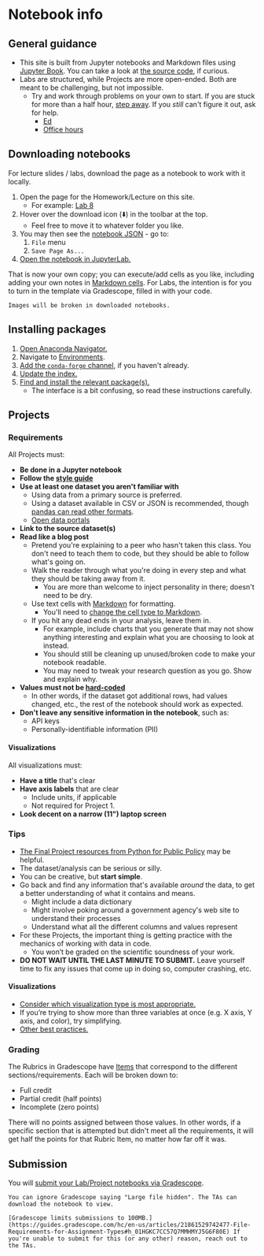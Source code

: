 # Notebook info

## General guidance

- This site is built from Jupyter notebooks and Markdown files using [Jupyter Book](https://jupyterbook.org/). You can take a look at [the source code](https://github.com/afeld/computing-in-context), if curious.
- Labs are structured, while Projects are more open-ended. Both are meant to be challenging, but not impossible.
  - Try and work through problems on your own to start. If you are stuck for more than a half hour, [step away](https://dankim.org/posts/cant-crack-that-programming-problem/). If you _still_ can't figure it out, ask for help.
    - [Ed](https://courseworks2.columbia.edu/courses/207091/external_tools/37606?display=borderless)
    - [Office hours](office_hours.md)

## Downloading notebooks

For lecture slides / labs, download the page as a notebook to work with it locally.

1. Open the page for the Homework/Lecture on this site.
   - For example: [Lab 8](lab_8.ipynb)
1. Hover over the download icon (⬇️) in the toolbar at the top.
   - Feel free to move it to whatever folder you like.
1. You may then see the [notebook JSON](https://nbformat.readthedocs.io/en/latest/format_description.html) - go to:
   1. `File` menu
   1. `Save Page As...`
1. [Open the notebook in JupyterLab.](https://jupyterlab.readthedocs.io/en/latest/user/files.html#opening-files)

That is now your own copy; you can execute/add cells as you like, including adding your own notes in [Markdown cells](https://jupyter-notebook.readthedocs.io/en/stable/examples/Notebook/Working%20With%20Markdown%20Cells.html). For Labs, the intention is for you to turn in the template via Gradescope, filled in with your code.

```{warning}
Images will be broken in downloaded notebooks.
```

## Installing packages

1. [Open Anaconda Navigator.](https://docs.anaconda.com/navigator/getting-started/#starting-navigator)
1. Navigate to [Environments](https://docs.anaconda.com/navigator/tutorials/manage-environments/).
1. [Add the `conda-forge` channel](https://docs.anaconda.com/navigator/tutorials/manage-channels/#adding-a-channel-in-navigator), if you haven't already.
1. [Update the index.](https://docs.anaconda.com/navigator/tutorials/manage-packages/)
1. [Find and install the relevant package(s).](https://docs.anaconda.com/navigator/tutorials/manage-packages/#installing-a-package)
   - The interface is a bit confusing, so read these instructions carefully.

## Projects

### Requirements

All Projects must:

- **Be done in a Jupyter notebook**
- **Follow the [style guide](https://courseworks2.columbia.edu/courses/203144/files?preview=21151852)**
- **Use at least one dataset you aren't familiar with**
  - Using data from a primary source is preferred.
  - Using a dataset available in CSV or JSON is recommended, though [pandas can read other formats](https://pandas.pydata.org/pandas-docs/stable/user_guide/io.html).
  - [Open data portals](https://python-public-policy.afeld.me/en/columbia/final_project/resources.html#open-data-portals)
- **Link to the source dataset(s)**
- **Read like a blog post**
  - Pretend you're explaining to a peer who hasn't taken this class. You don't need to teach them to code, but they should be able to follow what's going on.
  - Walk the reader through what you're doing in every step and what they should be taking away from it.
    - You are more than welcome to inject personality in there; doesn't need to be dry.
  - Use text cells with [Markdown](https://www.markdownguide.org/basic-syntax/) for formatting.
    - You'll need to [change the cell type to Markdown](https://jupyter-notebook.readthedocs.io/en/stable/examples/Notebook/Working%20With%20Markdown%20Cells.html).
  - If you hit any dead ends in your analysis, leave them in.
    - For example, include charts that you generate that may not show anything interesting and explain what you are choosing to look at instead.
    - You should still be cleaning up unused/broken code to make your notebook readable.
    - You may need to tweak your research question as you go. Show and explain why.
- **Values must not be [hard-coded](https://en.wikipedia.org/wiki/Hard_coding)**
  - In other words, if the dataset got additional rows, had values changed, etc., the rest of the notebook should work as expected.
- **Don't leave any sensitive information in the notebook**, such as:
  - API keys
  - Personally-identifiable information (PII)

#### Visualizations

All visualizations must:

- **Have a title** that's clear
- **Have axis labels** that are clear
  - Include units, if applicable
  - Not required for Project 1.
- **Look decent on a narrow (11") laptop screen**

### Tips

- [The Final Project resources from Python for Public Policy](https://python-public-policy.afeld.me/en/columbia/final_project/resources.html) may be helpful.
- The dataset/analysis can be serious or silly.
- You can be creative, but **start simple**.
- Go back and find any information that's available _around_ the data, to get a better understanding of what it contains and means.
  - Might include a data dictionary
  - Might involve poking around a government agency's web site to understand their processes
  - Understand what all the different columns and values represent
- For these Projects, the important thing is getting practice with the mechanics of working with data in code.
  - You won’t be graded on the scientific soundness of your work.
- **DO NOT WAIT UNTIL THE LAST MINUTE TO SUBMIT.** Leave yourself time to fix any issues that come up in doing so, computer crashing, etc.

#### Visualizations

- [Consider which visualization type is most appropriate.](lecture_20.ipynb#what-visualization-should-i-use)
- If you’re trying to show more than three variables at once (e.g. X axis, Y axis, and color), try simplifying.
- [Other best practices.](https://xdgov.github.io/data-design-standards/)

### Grading

The Rubrics in Gradescope have [Items](https://guides.gradescope.com/hc/en-us/articles/22249389005709-Grading-Submissions#h_01HHDFGS9DRQ52GVJAG04KPBVV) that correspond to the different sections/requirements. Each will be broken down to:

- Full credit
- Partial credit (half points)
- Incomplete (zero points)

There will no points assigned between those values. In other words, if a specific section that is attempted but didn't meet all the requirements, it will get half the points for that Rubric Item, no matter how far off it was.

## Submission

You will [submit your Lab/Project notebooks via Gradescope](https://courseworks2.columbia.edu/courses/207091/external_tools/29680?display=borderless).

```{note}
You can ignore Gradescope saying "Large file hidden". The TAs can download the notebook to view.
```

```{warning}
[Gradescope limits submissions to 100MB.](https://guides.gradescope.com/hc/en-us/articles/21861529742477-File-Requirements-for-Assignment-Types#h_01HGKC7CC57Q7MMHMYJ5G6F80E) If you're unable to submit for this (or any other) reason, reach out to the TAs.
```
